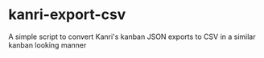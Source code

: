 # kanri-export-csv
A simple script to convert Kanri's kanban JSON exports to CSV in a similar kanban looking manner
